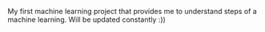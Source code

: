 My first machine learning project that provides me to understand steps of a machine learning. 
Will be updated constantly :))
